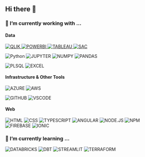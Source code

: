 ## Hi there 👋

### 🔭 I’m currently working with ...

#### Data

<p>
<a href="https://www.qlik.com/">
  <img alt="QLIK" src="https://img.shields.io/badge/Qlik%20Sense-009845?style=for-the-badge&logo=Qgis&logoColor=white" />
</a>
<a href="https://powerbi.microsoft.com/">
<img alt="POWERBI" src="https://img.shields.io/badge/PowerBI-F2C811?style=for-the-badge&logo=Power%20BI&logoColor=black" />
</a>
<a href="https://www.tableau.com/">
<img alt="TABLEAU" src="https://img.shields.io/badge/Tableau-E97627?style=for-the-badge&logo=Tableau&logoColor=white" />
</a>
<a href="https://www.sap.com/products/technology-platform/cloud-analytics.html">
<img alt="SAC" src="https://img.shields.io/badge/SAC-0FAAFF?style=for-the-badge&logo=sap&logoColor=white" />
</a>
</p>

<p>
<img alt="Python" src="https://img.shields.io/badge/Python-3776AB?style=for-the-badge&logo=python&logoColor=white"/>
<img alt="JUPYTER" src="https://img.shields.io/badge/Jupyter-F37626.svg?&style=for-the-badge&logo=Jupyter&logoColor=white" />
<img alt="NUMPY" src="https://img.shields.io/badge/Numpy-777BB4?style=for-the-badge&logo=numpy&logoColor=white" />
<img alt="PANDAS" src="https://img.shields.io/badge/Pandas-2C2D72?style=for-the-badge&logo=pandas&logoColor=white" />
</p>
<p>
<img alt="PLSQL" src="https://img.shields.io/badge/PLSQL-F80000?style=for-the-badge&logo=oracle&logoColor=black" />
<img alt="EXCEL" src="https://img.shields.io/badge/Microsoft_Excel-217346?style=for-the-badge&logo=microsoft-excel&logoColor=white"/>
</p>

#### Infrastructure & Other Tools
<p>
<img alt="AZURE" src="https://img.shields.io/badge/Microsoft_Azure-0089D6?style=for-the-badge&logo=microsoft-azure&logoColor=white"/>
<img alt="AWS" src="https://img.shields.io/badge/Amazon_AWS-232F3E?style=for-the-badge&logo=amazon-aws&logoColor=white" />
</p>
<p>
<img alt="GITHUB" src="https://img.shields.io/badge/GitHub-100000?style=for-the-badge&logo=github&logoColor=white" />
<img alt="VSCODE" src="https://img.shields.io/badge/VSCode-0078D4?style=for-the-badge&logo=visual%20studio%20code&logoColor=white" />
</p>

#### Web
<p>
<img alt="HTML" src="https://img.shields.io/badge/HTML-239120?style=for-the-badge&logo=html5&logoColor=white" /> 
<img alt="CSS" src="https://img.shields.io/badge/CSS-239120?&style=for-the-badge&logo=css3&logoColor=white" />
<img alt="TYPESCRIPT" src="https://img.shields.io/badge/TypeScript-007ACC?style=for-the-badge&logo=typescript&logoColor=white" />
<img alt="ANGULAR" src="https://img.shields.io/badge/Angular-DD0031?style=for-the-badge&logo=angular&logoColor=white" />
<img alt="NODE.JS" src="https://img.shields.io/badge/Node.js-43853D?style=for-the-badge&logo=node.js&logoColor=white" />
<img alt="NPM" src="https://img.shields.io/badge/npm-CB3837?style=for-the-badge&logo=npm&logoColor=white" />
<img alt="FIREBASE" src="https://img.shields.io/badge/firebase-ffca28?style=for-the-badge&logo=firebase&logoColor=black" />
<img alt="IONIC" src="https://img.shields.io/badge/Ionic-3880FF?style=for-the-badge&logo=ionic&logoColor=white" />
</p>


### 🌱 I’m currently learning ...
<p>
<img alt="DATABRICKS" src="https://img.shields.io/badge/Databricks-FF3621?style=for-the-badge&logo=Databricks&logoColor=white" />
<img alt="DBT" src="https://img.shields.io/badge/dbt-FF694B?style=for-the-badge&logo=dbt&logoColor=white" />
<img alt="STREAMLIT" src="https://img.shields.io/badge/Streamlit-FF4B4B?style=for-the-badge&logo=Streamlit&logoColor=white" />
<img alt="TERRAFORM" src="https://img.shields.io/badge/terraform-%235835CC.svg?style=for-the-badge&logo=terraform&logoColor=white" />
</p>
